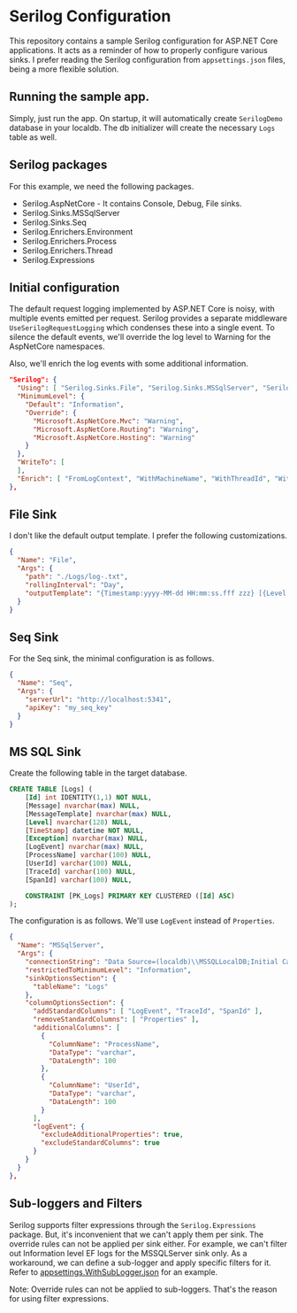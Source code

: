 # Serilog Configuration

This repository contains a sample Serilog configuration for ASP.NET Core applications. It acts as a reminder of how to properly configure various sinks. I prefer reading the Serilog configuration from `appsettings.json` files, being a more flexible solution.

## Running the sample app.

Simply, just run the app. On startup, it will automatically create `SerilogDemo` database in your localdb. The db initializer will create the necessary `Logs` table as well.

## Serilog packages

For this example, we need the following packages.

- Serilog.AspNetCore - It contains Console, Debug, File sinks.
- Serilog.Sinks.MSSqlServer
- Serilog.Sinks.Seq
- Serilog.Enrichers.Environment
- Serilog.Enrichers.Process
- Serilog.Enrichers.Thread
- Serilog.Expressions

## Initial configuration

The default request logging implemented by ASP.NET Core is noisy, with multiple events emitted per request. Serilog provides a separate middleware `UseSerilogRequestLogging` which condenses these into a single event. To silence the default events, we'll override the log level to Warning for the AspNetCore namespaces.

Also, we'll enrich the log events with some additional information.

```json
"Serilog": {
  "Using": [ "Serilog.Sinks.File", "Serilog.Sinks.MSSqlServer", "Serilog.Sinks.Seq", "Serilog.Sinks.Console", "Serilog.Sinks.Debug" ],
  "MinimumLevel": {
    "Default": "Information",
    "Override": {
      "Microsoft.AspNetCore.Mvc": "Warning",
      "Microsoft.AspNetCore.Routing": "Warning",
      "Microsoft.AspNetCore.Hosting": "Warning"
    }
  },
  "WriteTo": [
  ],
  "Enrich": [ "FromLogContext", "WithMachineName", "WithThreadId", "WithProcessName" ]
},
```

## File Sink

I don't like the default output template. I prefer the following customizations.

```json
{
  "Name": "File",
  "Args": {
    "path": "./Logs/log-.txt",
    "rollingInterval": "Day",
    "outputTemplate": "{Timestamp:yyyy-MM-dd HH:mm:ss.fff zzz} [{Level:u3}] | <{ThreadId}> | UserId:{UserId} | {TraceId} | {SourceContext}{NewLine}{Message:lj}{NewLine}{Exception}{NewLine}"
  }
}
```

## Seq Sink

For the Seq sink, the minimal configuration is as follows.

```json
{
  "Name": "Seq",
  "Args": {
    "serverUrl": "http://localhost:5341",
    "apiKey": "my_seq_key"
  }
}
```

## MS SQL Sink

Create the following table in the target database.

```sql
CREATE TABLE [Logs] (
    [Id] int IDENTITY(1,1) NOT NULL,
    [Message] nvarchar(max) NULL,
    [MessageTemplate] nvarchar(max) NULL,
    [Level] nvarchar(128) NULL,
    [TimeStamp] datetime NOT NULL,
    [Exception] nvarchar(max) NULL,
    [LogEvent] nvarchar(max) NULL,
    [ProcessName] varchar(100) NULL,
    [UserId] varchar(100) NULL,
    [TraceId] varchar(100) NULL,
    [SpanId] varchar(100) NULL,

    CONSTRAINT [PK_Logs] PRIMARY KEY CLUSTERED ([Id] ASC)
);
```

The configuration is as follows. We'll use `LogEvent` instead of `Properties`.

```json
{
  "Name": "MSSqlServer",
  "Args": {
    "connectionString": "Data Source=(localdb)\\MSSQLLocalDB;Initial Catalog=SerilogDemo;Integrated Security=SSPI;Trusted_Connection=True;",
    "restrictedToMinimumLevel": "Information",
    "sinkOptionsSection": {
      "tableName": "Logs"
    },
    "columnOptionsSection": {
      "addStandardColumns": [ "LogEvent", "TraceId", "SpanId" ],
      "removeStandardColumns": [ "Properties" ],
      "additionalColumns": [
        {
          "ColumnName": "ProcessName",
          "DataType": "varchar",
          "DataLength": 100
        },
        {
          "ColumnName": "UserId",
          "DataType": "varchar",
          "DataLength": 100
        }
      ],
      "logEvent": {
        "excludeAdditionalProperties": true,
        "excludeStandardColumns": true
      }
    }
  }
},
```

## Sub-loggers and Filters

Serilog supports filter expressions through the `Serilog.Expressions` package. But, it's inconvenient that we can't apply them per sink. The override rules can not be applied per sink either.
For example, we can't filter out Information level EF logs for the MSSQLServer sink only. As a workaround, we can define a sub-logger and apply specific filters for it. Refer to [appsettings.WithSubLogger.json](https://github.com/fiseni/SerilogDemo/blob/main/src/SerilogDemo.Web/appsettings.WithSubLogger.json) for an example.

Note: Override rules can not be applied to sub-loggers. That's the reason for using filter expressions.
